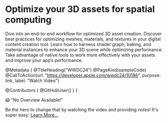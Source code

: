 # Optimize your 3D assets for spatial computing

Dive into an end-to-end workflow for optimized 3D asset creation. Discover best practices for optimizing meshes, materials, and textures in your digital content creation tool. Learn how to harness shader graph, baking, and material instances to enhance your 3D scene while optimizing performance. Take advantage of native tools to work more effectively with your assets and improve your app’s performance.

@Metadata {
   @TitleHeading("WWDC24")
   @PageKind(sampleCode)
   @CallToAction(url: "https://developer.apple.com/wwdc24/10186", purpose: link, label: "Watch Video")

   @Contributors {
      @GitHubUser(<replace this with your GitHub handle>)
   }
}

😱 "No Overview Available!"

Be the hero to change that by watching the video and providing notes! It's super easy:
 [Learn More…](https://wwdcnotes.github.io/WWDCNotes/documentation/wwdcnotes/contributing)
